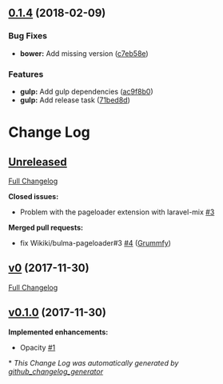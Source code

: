 <a name="0.1.4"></a>
## [0.1.4](https://github.com/Wikiki/bulma-pageloader/compare/v0.1.0...v0.1.4) (2018-02-09)


### Bug Fixes

* **bower:** Add missing version ([c7eb58e](https://github.com/Wikiki/bulma-pageloader/commit/c7eb58e))


### Features

* **gulp:** Add gulp dependencies ([ac9f8b0](https://github.com/Wikiki/bulma-pageloader/commit/ac9f8b0))
* **gulp:** Add release task ([71bed8d](https://github.com/Wikiki/bulma-pageloader/commit/71bed8d))



# Change Log

## [Unreleased](https://github.com/wikiki/bulma-pageloader/tree/HEAD)

[Full Changelog](https://github.com/wikiki/bulma-pageloader/compare/v0...HEAD)

**Closed issues:**

- Problem with the pageloader extension with laravel-mix [\#3](https://github.com/Wikiki/bulma-pageloader/issues/3)

**Merged pull requests:**

- fix Wikiki/bulma-pageloader\#3 [\#4](https://github.com/Wikiki/bulma-pageloader/pull/4) ([Grummfy](https://github.com/Grummfy))

## [v0](https://github.com/wikiki/bulma-pageloader/tree/v0) (2017-11-30)
[Full Changelog](https://github.com/wikiki/bulma-pageloader/compare/v0.1.0...v0)

## [v0.1.0](https://github.com/wikiki/bulma-pageloader/tree/v0.1.0) (2017-11-30)
**Implemented enhancements:**

- Opacity [\#1](https://github.com/Wikiki/bulma-pageloader/issues/1)



\* *This Change Log was automatically generated by [github_changelog_generator](https://github.com/skywinder/Github-Changelog-Generator)*